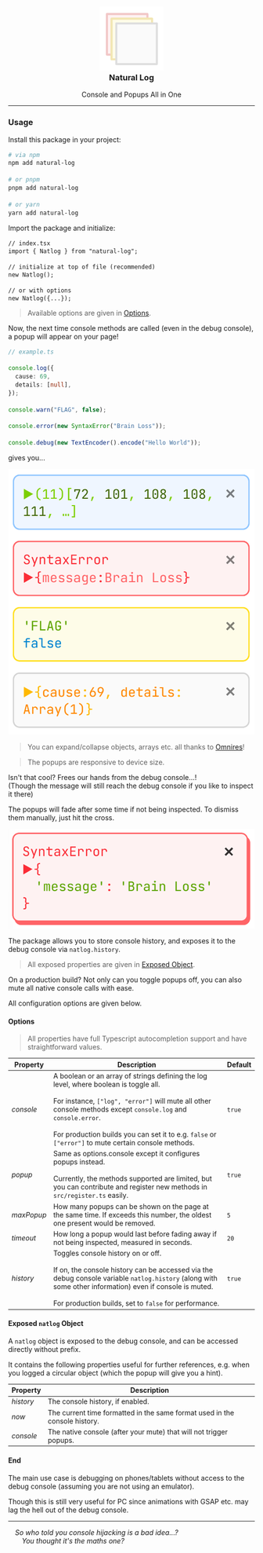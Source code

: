 <h3 align="center">
  <img src="https://raw.githubusercontent.com/CarbonicSoda/natural-log/master/media/icon.png" width="130" alt="Natural Log Icon" /><br />
  Natural Log
</h3>
<p align="center">Console and Popups All in One</p>

---

### Usage

Install this package in your project:

```bash
# via npm
npm add natural-log

# or pnpm
pnpm add natural-log

# or yarn
yarn add natural-log
```

Import the package and initialize:

```tsx
// index.tsx
import { Natlog } from "natural-log";

// initialize at top of file (recommended)
new Natlog();

// or with options
new Natlog({...});
```

> Available options are given in [Options](#options).

Now, the next time console methods are called (even in the debug console), a
popup will appear on your page!

```ts
// example.ts

console.log({
  cause: 69,
  details: [null],
});

console.warn("FLAG", false);

console.error(new SyntaxError("Brain Loss"));

console.debug(new TextEncoder().encode("Hello World"));
```

gives you...

![Demo](https://github.com/CarbonicSoda/natural-log/blob/master/media/demo/demo.png?raw=true)

> You can expand/collapse objects, arrays etc. all thanks to
> [Omnires](https://github.com/CarbonicSoda/omnires)!

> The popups are responsive to device size.

Isn't that cool? Frees our hands from the debug console...!  
(Though the message will still reach the debug console if you like to inspect it
there)

The popups will fade after some time if not being inspected. To dismiss them
manually, just hit the cross.

![Dismiss](https://github.com/CarbonicSoda/natural-log/blob/master/media/demo/dismiss.png?raw=true)

The package allows you to store console history, and exposes it to the debug
console via `natlog.history`.

> All exposed properties are given in [Exposed Object](#exposed-natlog-object).

On a production build? Not only can you toggle popups off, you can also mute all
native console calls with ease.

All configuration options are given below.

#### Options

> All properties have full Typescript autocompletion support and have
> straightforward values.

| Property   | Description                                                                                                                                                                                                                                                                                                             | Default |
| ---------- | ----------------------------------------------------------------------------------------------------------------------------------------------------------------------------------------------------------------------------------------------------------------------------------------------------------------------- | ------- |
| _console_  | A boolean or an array of strings defining the log level, where boolean is toggle all.<br><br>For instance, `["log", "error"]` will mute all other console methods except `console.log` and `console.error`.<br><br>For production builds you can set it to e.g. `false` or `["error"]` to mute certain console methods. | `true`  |
| _popup_    | Same as options.console except it configures popups instead.<br><br>Currently, the methods supported are limited, but you can contribute and register new methods in `src/register.ts` easily.                                                                                                                          | `true`  |
| _maxPopup_ | How many popups can be shown on the page at the same time. If exceeds this number, the oldest one present would be removed.                                                                                                                                                                                             | `5`     |
| _timeout_  | How long a popup would last before fading away if not being inspected, measured in seconds.                                                                                                                                                                                                                             | `20`    |
| _history_  | Toggles console history on or off.<br><br>If on, the console history can be accessed via the debug console variable `natlog.history` (along with some other information) even if console is muted.<br><br>For production builds, set to `false` for performance.                                                        | `true`  |

#### Exposed `natlog` Object

A `natlog` object is exposed to the debug console, and can be accessed directly
without prefix.

It contains the following properties useful for further references, e.g. when
you logged a circular object (which the popup will give you a hint).

| Property  | Description                                                                |
| --------- | -------------------------------------------------------------------------- |
| _history_ | The console history, if enabled.                                           |
| _now_     | The current time formatted in the same format used in the console history. |
| _console_ | The native console (after your mute) that will not trigger popups.         |

#### End

The main use case is debugging on phones/tablets without access to the debug
console (assuming you are not using an emulator).

Though this is still very useful for PC since animations with GSAP etc. may lag
the hell out of the debug console.

---

_&emsp;So who told you console hijacking is a bad idea...?_  
_&emsp;&emsp;You thought it's the maths one?_
